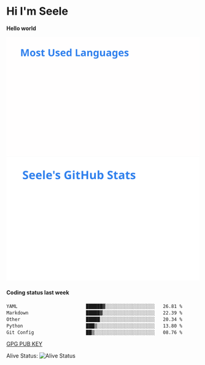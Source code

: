 <h1>Hi I'm Seele</h1>

<b>Hello world</b>

<img src='/assets/top-langs.svg' alt="Seele's github langs"> <img src='/assets/stats.svg' alt="Seele's github stats" >

<h4>Coding status last week </h4>

<!--START_SECTION:waka-->

```txt
YAML                         ██████▓░░░░░░░░░░░░░░░░░░   26.81 %
Markdown                     █████▓░░░░░░░░░░░░░░░░░░░   22.39 %
Other                        █████░░░░░░░░░░░░░░░░░░░░   20.34 %
Python                       ███▒░░░░░░░░░░░░░░░░░░░░░   13.80 %
Git Config                   ██▒░░░░░░░░░░░░░░░░░░░░░░   08.76 %
```

<!--END_SECTION:waka-->

[GPG PUB KEY](https://keys.openpgp.org/vks/v1/by-fingerprint/3FCE91BF5B9666B55B67213C4C57B7824A5B6680)

Alive Status: ![Alive Status](https://hc.dvd.moe/b/2/8b44cecc-1f43-4449-9b4b-9c7fd754673c.svg)
